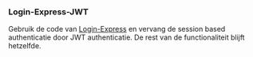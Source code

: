 ### Login-Express-JWT

Gebruik de code van [Login-Express](../login-express/README.md) en vervang de session based authenticatie door JWT authenticatie. De rest van de functionaliteit blijft hetzelfde.